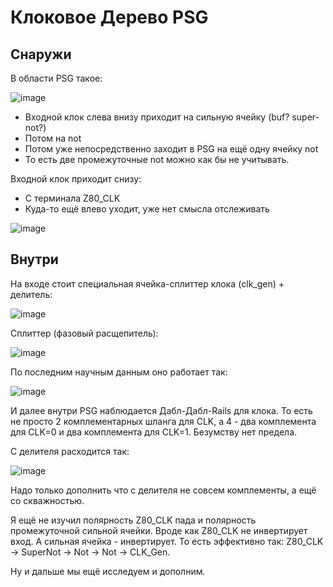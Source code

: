 # Клоковое Дерево PSG

## Снаружи

В области PSG такое:

![image](https://user-images.githubusercontent.com/5828819/189532131-c1bba1f1-f104-4d26-8747-739a41bbed4e.png)

- Входной клок слева внизу приходит на сильную ячейку (buf? super-not?)
- Потом на not
- Потом уже непосредственно заходит в PSG на ещё одну ячейку not
- То есть две промежуточные not можно как бы не учитывать.

Входной клок приходит снизу:
- С терминала Z80_CLK
- Куда-то ещё влево уходит, уже нет смысла отслеживать

![image](https://user-images.githubusercontent.com/5828819/189531869-1f1e47c2-7f20-40f4-84f5-62f999ab6030.png)

## Внутри

На входе стоит специальная ячейка-сплиттер клока (clk_gen) + делитель:

![image](https://user-images.githubusercontent.com/5828819/189532518-c890a300-7e2e-4062-8671-c455de62b732.png)

Сплиттер (фазовый расщепитель):

![image](https://user-images.githubusercontent.com/5828819/189533050-574eb151-a585-443c-aa10-63ce3d2917fd.png)

По последним научным данным оно работает так:

![image](https://user-images.githubusercontent.com/5828819/189532559-f9f13671-ce48-4d07-b6b1-8e17289e1bc3.png)

И далее внутри PSG наблюдается Дабл-Дабл-Rails для клока. То есть не просто 2 комплементарных шланга для CLK, а 4 - два комплемента для CLK=0 и два комплемента для CLK=1. Безумству нет предела.

С делителя расходится так:

![image](https://user-images.githubusercontent.com/5828819/189532689-1cd10aff-da9a-4b22-b837-a8547770aac5.png)

Надо только дополнить что с делителя не совсем комплементы, а ещё со скважностью. 

Я ещё не изучил полярность Z80_CLK пада и полярность промежуточной сильной ячейки.
Вроде как Z80_CLK не инвертирует вход.
А сильная ячейка - инвертирует.
То есть эффективно так: Z80_CLK -> SuperNot -> Not -> Not -> CLK_Gen.

Ну и дальше мы ещё исследуем и дополним.
